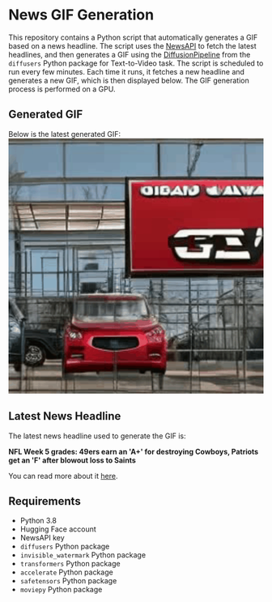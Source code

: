 # News GIF Generation
This repository contains a Python script that automatically generates a GIF based on a news headline. The script uses the [NewsAPI](https://newsapi.org/) to fetch the latest headlines, and then generates a GIF using the [DiffusionPipeline](https://github.com/huggingface/diffusers) from the `diffusers` Python package for Text-to-Video task.
The script is scheduled to run every few minutes. Each time it runs, it fetches a new headline and generates a new GIF, which is then displayed below. The GIF generation process is performed on a GPU.

## Generated GIF
Below is the latest generated GIF:
![Generated GIF](output.gif?raw=true&v=1696934262)

## Latest News Headline
The latest news headline used to generate the GIF is:

**NFL Week 5 grades: 49ers earn an 'A+' for destroying Cowboys, Patriots get an 'F' after blowout loss to Saints**

You can read more about it [here](https://www.cbssports.com/nfl/news/nfl-week-5-grades-49ers-earn-an-a-for-destroying-cowboys-patriots-get-an-f-after-blowout-loss-to-saints/).

## Requirements
- Python 3.8
- Hugging Face account
- NewsAPI key
- `diffusers` Python package
- `invisible_watermark` Python package
- `transformers` Python package
- `accelerate` Python package
- `safetensors` Python package
- `moviepy` Python package
